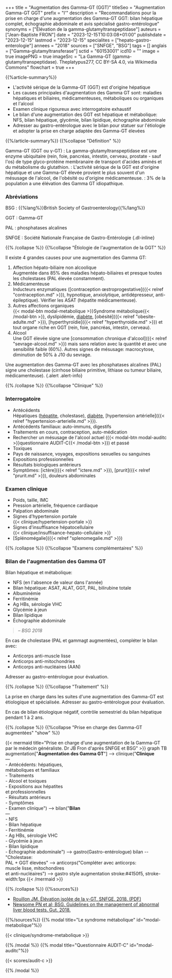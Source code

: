 +++
title = "Augmentation des Gamma-GT (GGT)"
titleSeo = "Augmentation Gamma-GT GGT"
prefix = "l'"
description = "Recommandations pour la prise en charge d'une augmentation des Gamma-GT GGT: bilan hépatique complet, échographie abdominale et avis spécialisé gastro-entérologue"
synonyms = ["Élévation de la gamma-glutamyltranspeptidase"]
auteurs = ["Jean-Baptiste FRON"]
date = "2023-12-15T10:03:08+01:00"
publishdate = "2023-12-15"
lastmod = "2023-12-15"
specialites = ["hepato-gastro-enterologie"]
annees = "2018"
sources = ["SNFGE", "BSG"]
tags = []
anglais = ["Gamma-glutamyltransferase"]
sctid = "60153001"
icd10 = ""
image = true
imagePNG = true
imageSrc = "La Gamma-GT (gamma-glutamyltranspeptidase). Theplatypus277, CC BY-SA 4.0, via Wikimedia Commons"
flowchart = true
+++

{{%article-summary%}}

- L'activité sérique de la Gamma-GT (GGT) est d'origine hépatique
- Les causes principales d'augmentation des Gamma GT sont: maladies hépatiques et biliaires, médicamenteuses, métaboliques ou organiques et l'alcool
- Examen clinique rigoureux avec interrogatoire exhaustif
- Le bilan d'une augmentation des GGT est hépatique et métabolique: NFS, bilan hépatique, glycémie, bilan lipidique, échographie abdominale
- Adresser au gastro-entérologue avec le bilan pour statuer sur l'étiologie et adopter la prise en charge adaptée des Gamma-GT élevées

{{%/article-summary%}}
{{%collapse "Définition" %}}

Gamma-GT (GGT ou γ-GT)
: La gamma-glutamyltranspeptidase est une enzyme ubiquitaire (rein, foie, pancréas, intestin, cerveau, prostate - sauf l'os) de type glyco-protéine membranaire de transport d'acides aminés et du métabolisme du glutathion.
: L'activité sérique de la GGT est d'origine hépatique et une Gamma-GT élevée provient le plus souvent d'un mésusage de l'alcool, de l'obésité ou d'origine médicamenteuse.
: 3% de la population a une élévation des Gamma GT idiopathique.

### Abréviations

BSG
: {{%lang%}}British Society of Gastroenterology{{%/lang%}}

GGT
: Gamma-GT

PAL
: phosphatases alcalines

SNFGE
: Société Nationale Française de Gastro-Entérologie
{.dl-inline}

{{% /collapse %}}
{{%collapse "Étiologie de l'augmentation de la GGT" %}}

Il existe 4 grandes causes pour une augmentation des Gamma GT:

1. Affection hépato-biliaire non alcoolique  
  Augmentée dans 85% des maladies hépato-biliaires et presque toutes les cholestases (PAL élevée constamment).
2. Médicamenteuse  
  Inducteurs enzymatiques ([contraception œstroprogestative]({{< relref "contraception.md" >}}), hypnotique, anxiolytique, antidépresseur, anti-épileptique). Vérifier les ASAT (hépatite médicamenteuse).
3. Autres affections organiques  
  {{< modal-btn modal-metabolique >}}Syndrome métabolique{{< /modal-btn >}}, dyslipidémie, [diabète](/tags/diabete/), [obésité]({{< relref "obesite-adulte.md" >}}), [hyperthyroïdie]({{< relref "hyperthyroidie.md" >}}) et tout organe riche en GGT (rein, foie, pancréas, intestin, cerveau).
4. Alcool  
  Une GGT élevée signe une [consommation chronique d'alcool]({{< relref "sevrage-alcool.md" >}}) mais sans relation avec la quantité et avec une sensibilité faible (60%). Autres signes de mésusage: macrocytose, diminution de 50% à J10 du sevrage.

Une augmentation des Gamma-GT avec les phosphatases alcalines (PAL) signe une cholestase (cirrhose biliaire primitive, lithiase ou tumeur biliaire, médicamenteuse).
{.alert .alert-info}

{{% /collapse %}}
{{%collapse "Clinique" %}}

### Interrogatoire

- Antécédents  
  Hépatiques ([hépatite](/tags/hepatite/), cholestase), [diabète](/tags/diabete/), [hypertension artérielle]({{< relref "hypertension-arterielle.md" >}}).
- Antécédents familiaux: auto-immuns, digestifs
- Traitements en cours, contraception, auto-médication
- Rechercher un mésusage de l'alcool actuel ({{< modal-btn modal-auditc >}}questionnaire AUDIT-C{{< /modal-btn >}}) et passé
- Toxiques
- Pays de naissance, voyages, expositions sexuelles ou sanguines
- Expositions professionnelles
- Résultats biologiques antérieurs
- Symptômes: [ictère]({{< relref "ictere.md" >}}), [prurit]({{< relref "prurit.md" >}}), douleurs abdominales

### Examen clinique

- Poids, taille, IMC
- Pression artérielle, fréquence cardiaque
- Palpation abdominale
- Signes d'hypertension portale  
  {{< clinique/hypertension-portale >}}
- Signes d'insuffisance hépatocellulaire  
  {{< clinique/insuffisance-hepato-cellulaire >}}
- [Splénomégalie]({{< relref "splenomegalie.md" >}})
  
{{% /collapse %}}
{{%collapse "Examens complémentaires" %}}

### Bilan de l'augmentation des Gamma GT

Bilan hépatique et métabolique:

- NFS (en l'absence de valeur dans l'année)
- Bilan hépatique: ASAT, ALAT, GGT, PAL, bilirubine totale
- Albuminémie
- Ferritinémie
- Ag HBs, sérologie VHC
- Glycémie à jeun
- Bilan lipidique
- Échographie abdominale

> – *BSG 2018*

En cas de cholestase (PAL et gammagt augmentées), compléter le bilan avec:

- Anticorps anti-muscle lisse
- Anticorps anti-mitochondries
- Anticorps anti-nucléaires (AAN)

Adresser au gastro-entérologue pour évaluation.

{{% /collapse %}}
{{%collapse "Traitement" %}}

La prise en charge dans les suites d'une augmentation des Gamma-GT est étiologique et spécialisée. Adresser au gastro-entérologue pour évaluation.

En cas de bilan étiologique négatif, contrôle semestriel du bilan hépatique pendant 1 à 2 ans.

{{% /collapse %}}
{{%collapse "Prise en charge des Gamma-GT augmentées" "show" %}}

{{< mermaid title="Prise en charge d'une augmentation de la Gamma-GT par le médecin généraliste. Dr JB Fron d'après SNFGE et BSG" >}}
graph TB
  augmentation["<b>Augmentation des Gamma GT</b>"] --> clinique("<b>Clinique</b><br>—<br>- Antécédents: hépatiques,<br>métaboliques et familiaux<br>- Traitements<br>- Alcool et toxiques<br>- Expositions aux hépatites<br>et professionnelles<br>- Résultats antérieurs<br>- Symptômes<br>- Examen clinique") --> bilan("<b>Bilan</b><br>—<br>- NFS<br>- Bilan hépatique<br>- Ferritinémie<br>- Ag HBs, sérologie VHC<br>- Glycémie à jeun<br>- Bilan lipidique<br>- Échographie abdominale") --> gastro(Gastro-entérologue)
  bilan -- "Cholestase:<br>PAL + GGT élevées" --> anticorps("Compléter avec anticorps:<br>muscle lisse, mitochondires<br>et anti-nucléaires") --> gastro
  style augmentation stroke:#4150f5, stroke-width:1px
{{< /mermaid >}}

{{% /collapse %}}
{{%sources%}}

- [Rouillon JM. Élévation isolée de la γ-GT. SNFGE. 2018. (PDF)](https://www.snfge.org/sites/www.snfge.org/files/recommandations/elevation_isolee_0.pdf)
- [Newsome PN et al; BSG. Guidelines on the management of abnormal liver blood tests. Gut. 2018.](https://www.ncbi.nlm.nih.gov/pmc/articles/PMC5754852/)

{{%/sources%}}
{{% modal title="Le syndrome métabolique" id="modal-metabolique"%}}

{{< clinique/syndrome-metabolique >}}

{{% /modal %}}
{{% modal title="Questionnaire AUDIT-C" id="modal-auditc"%}}

{{< scores/audit-c >}}

{{% /modal %}}
